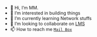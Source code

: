 - 👋 Hi, I’m MM.
- 👀 I’m interested in building things
- 🌱 I’m currently learning Network stuffs
- 💞️ I’m looking to collaborate on [LMS](https://github.com/SOMATECH-20/library-management-system)
- 📫 How to reach me [`Mail Box`](mailto:ajacket19@gmail.com)

<!---
SOMATECH-20/SOMATECH-20 is a ✨ special ✨ repository because its `README.md` (this file) appears on your GitHub profile.
You can click the Preview link to take a look at your changes.
--->
